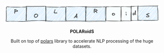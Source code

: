 <div align="center">

<a href=""><img src="https://raw.githubusercontent.com/atomicai/polaroids/master/asset/polaroids-logo.png" alt="polaroids"></a>

**POLARoidS**

Built on top of <a href="https://www.pola.rs">polars</a> library to accelerate NLP processing of the huge datasets.
